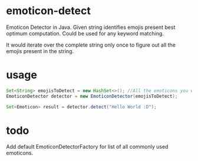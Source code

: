 # emoticon-detect
Emoticon Detector in Java. Given string identifies emojis present best optimum computation. Could be used for any keyword matching.

It would iterate over the complete string only once to figure out all the emojis present in the string.

# usage
```java
Set<String> emojisToDetect = new HashSet<>(); //All the emoticons you want to detect 
EmoticonDetector detector = new EmoticonDetector(emojisToDetect);

Set<Emoticon> result = detector.detect("Hello World :D");
```
# todo
Add default EmoticonDetectorFactory for list of all commonly used emoticons.
